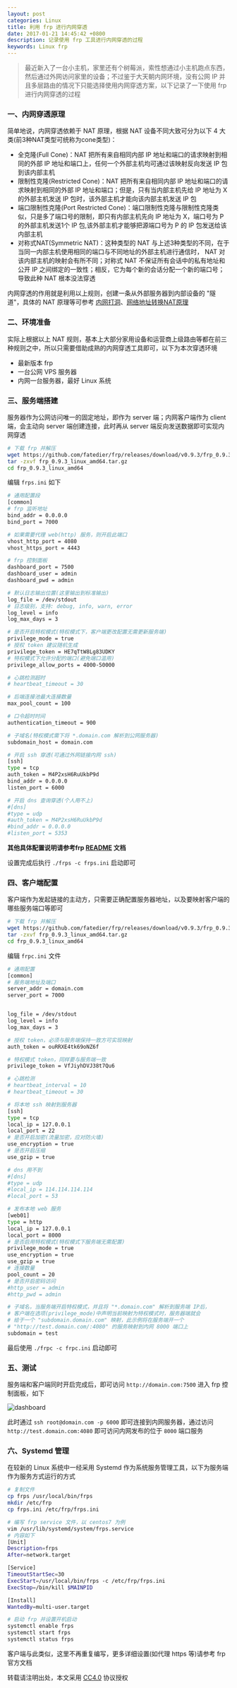 ```yaml
---
layout: post
categories: Linux
title: 利用 frp 进行内网穿透
date: 2017-01-21 14:45:42 +0800
description: 记录使用 frp 工具进行内网穿透的过程
keywords: Linux frp
---
```


> 最近新入了一台小主机，家里还有个树莓派，索性想通过小主机跑点东西，然后通过外网访问家里的设备；不过鉴于大天朝内网环境，没有公网 IP 并且多层路由的情况下只能选择使用内网穿透方案，以下记录了一下使用 frp 进行内网穿透的过程

### 一、内网穿透原理

简单地说，内网穿透依赖于 NAT 原理，根据 NAT 设备不同大致可分为以下 4 大类(前3种NAT类型可统称为cone类型)：

- 全克隆(Full Cone)：NAT 把所有来自相同内部 IP 地址和端口的请求映射到相同的外部 IP 地址和端口上，任何一个外部主机均可通过该映射反向发送 IP 包到该内部主机
- 限制性克隆(Restricted Cone)：NAT 把所有来自相同内部 IP 地址和端口的请求映射到相同的外部 IP 地址和端口；但是，只有当内部主机先给 IP 地址为 X 的外部主机发送 IP 包时，该外部主机才能向该内部主机发送 IP 包
- 端口限制性克隆(Port Restricted Cone)：端口限制性克隆与限制性克隆类似，只是多了端口号的限制，即只有内部主机先向 IP 地址为 X，端口号为 P 的外部主机发送1个 IP 包,该外部主机才能够把源端口号为 P 的 IP 包发送给该内部主机
- 对称式NAT(Symmetric NAT)：这种类型的 NAT 与上述3种类型的不同，在于当同一内部主机使用相同的端口与不同地址的外部主机进行通信时， NAT 对该内部主机的映射会有所不同；对称式 NAT 不保证所有会话中的私有地址和公开 IP 之间绑定的一致性；相反，它为每个新的会话分配一个新的端口号；导致此种 NAT 根本没法穿透

内网穿透的作用就是利用以上规则，创建一条从外部服务器到内部设备的 "隧道"，具体的 NAT 原理等可参考 [内网打洞](http://www.cnblogs.com/eyye/archive/2012/10/23/2734807.html)、[网络地址转换NAT原理](http://blog.csdn.net/hzhsan/article/details/45038265)

### 二、环境准备

实际上根据以上 NAT 规则，基本上大部分家用设备和运营商上级路由等都在前三种规则之中，所以只需要借助成熟的内网穿透工具即可，以下为本次穿透环境

- 最新版本 frp
- 一台公网 VPS 服务器
- 内网一台服务器，最好 Linux 系统


### 三、服务端搭建

服务器作为公网访问唯一的固定地址，即作为 server 端；内网客户端作为 client 端，会主动向 server 端创建连接，此时再从 server 端反向发送数据即可实现内网穿透

``` sh
# 下载 frp 并解压
wget https://github.com/fatedier/frp/releases/download/v0.9.3/frp_0.9.3_linux_amd64.tar.gz
tar -zxvf frp_0.9.3_linux_amd64.tar.gz
cd frp_0.9.3_linux_amd64
```

编辑 `frps.ini` 如下

``` sh
# 通用配置段
[common]
# frp 监听地址
bind_addr = 0.0.0.0
bind_port = 7000

# 如果需要代理 web(http) 服务，则开启此端口
vhost_http_port = 4080
vhost_https_port = 4443

# frp 控制面板
dashboard_port = 7500
dashboard_user = admin
dashboard_pwd = admin

# 默认日志输出位置(这里输出到标准输出)
log_file = /dev/stdout
# 日志级别，支持: debug, info, warn, error
log_level = info
log_max_days = 3

# 是否开启特权模式(特权模式下，客户端更改配置无需更新服务端)
privilege_mode = true
# 授权 token 建议随机生成
privilege_token = HE7qTtW8Lg83UDKY
# 特权模式下允许分配的端口(避免端口滥用)
privilege_allow_ports = 4000-50000

# 心跳检测超时
# heartbeat_timeout = 30

# 后端连接池最大连接数量
max_pool_count = 100

# 口令超时时间
authentication_timeout = 900

# 子域名(特权模式需下将 *.domain.com 解析到公网服务器)
subdomain_host = domain.com

# 开启 ssh 穿透(可通过外网链接内网 ssh)
[ssh]
type = tcp
auth_token = M4P2xsH6RuUkbP9d
bind_addr = 0.0.0.0
listen_port = 6000

# 开启 dns 查询穿透(个人用不上)
#[dns]
#type = udp
#auth_token = M4P2xsH6RuUkbP9d
#bind_addr = 0.0.0.0
#listen_port = 5353
```

**其他具体配置说明请参考frp [ README](https://github.com/fatedier/frp/blob/master/README_zh.md) 文档**

设置完成后执行 `./frps -c frps.ini` 启动即可

### 四、客户端配置

客户端作为发起链接的主动方，只需要正确配置服务器地址，以及要映射客户端的哪些服务端口等即可

``` sh
# 下载 frp 并解压
wget https://github.com/fatedier/frp/releases/download/v0.9.3/frp_0.9.3_linux_amd64.tar.gz
tar -zxvf frp_0.9.3_linux_amd64.tar.gz
cd frp_0.9.3_linux_amd64
```

编辑 `frpc.ini` 文件

``` sh
# 通用配置
[common]
# 服务端地址及端口
server_addr = domain.com
server_port = 7000


log_file = /dev/stdout
log_level = info
log_max_days = 3

# 授权 token，必须与服务端保持一致方可实现映射
auth_token = ouRRXE4tk69oNZ6f

# 特权模式 token，同样要与服务端一致
privilege_token = VfJiyhDVJ38t7Qu6

# 心跳检测
# heartbeat_interval = 10
# heartbeat_timeout = 30

# 将本地 ssh 映射到服务器
[ssh]
type = tcp
local_ip = 127.0.0.1
local_port = 22
# 是否开启加密(流量加密，应对防火墙)
use_encryption = true
# 是否开启压缩
use_gzip = true

# dns 用不到
#[dns]
#type = udp
#local_ip = 114.114.114.114
#local_port = 53

# 发布本地 web 服务
[web01]
type = http
local_ip = 127.0.0.1
local_port = 8000
# 是否启用特权模式(特权模式下服务端无需配置)
privilege_mode = true
use_encryption = true
use_gzip = true
# 连接数量
pool_count = 20
# 是否开启密码访问
#http_user = admin
#http_pwd = admin

# 子域名，当服务端开启特权模式，并且将 "*.domain.com" 解析到服务端 IP后，
# 客户端在选项(privilege_mode)中声明当前映射为特权模式时，服务器端就会
# 给于一个 "subdomain.domain.com" 映射，此示例将在服务端开一个
# "http://test.domain.com/:4080" 的服务映射到内网 8000 端口上
subdomain = test
```

最后使用 `./frpc -c frpc.ini` 启动即可

### 五、测试

服务端和客户端同时开启完成后，即可访问 `http://domain.com:7500` 进入 frp 控制面板，如下

![dashboard](https://cdn.mritd.me/markdown/1d8pq.jpg)

此时通过 `ssh root@domain.com -p 6000` 即可连接到内网服务器，通过访问 `http://test.domain.com:4080` 即可访问内网发布的位于 `8000` 端口服务

### 六、Systemd 管理

在较新的 Linux 系统中一经采用 Systemd 作为系统服务管理工具，以下为服务端作为服务方式运行的方式

``` sh
# 复制文件
cp frps /usr/local/bin/frps
mkdir /etc/frp
cp frps.ini /etc/frp/frps.ini

# 编写 frp service 文件，以 centos7 为例
vim /usr/lib/systemd/system/frps.service
# 内容如下
[Unit]
Description=frps
After=network.target

[Service]
TimeoutStartSec=30
ExecStart=/usr/local/bin/frps -c /etc/frp/frps.ini
ExecStop=/bin/kill $MAINPID

[Install]
WantedBy=multi-user.target

# 启动 frp 并设置开机启动
systemctl enable frps
systemctl start frps
systemctl status frps
```

客户端与此类似，这里不再重复编写，更多详细设置(如代理 https 等)请参考 frp 官方文档



转载请注明出处，本文采用 [CC4.0](http://creativecommons.org/licenses/by-nc-nd/4.0/) 协议授权

